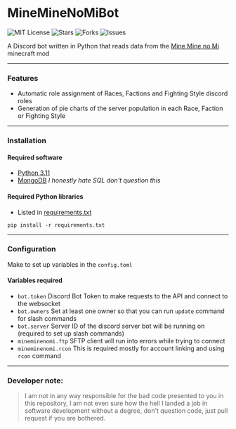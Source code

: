 # MineMineNoMiBot

![MIT License](https://img.shields.io/badge/license-MIT-blue.svg)
![Stars](https://img.shields.io/github/stars/Sly0511/MineMinenoMiBot.svg)
![Forks](https://img.shields.io/github/forks/Sly0511/MineMinenoMiBot.svg)
![Issues](https://img.shields.io/github/issues/Sly0511/MineMinenoMiBot.svg)

A Discord bot written in Python that reads data from the [Mine Mine no Mi](https://www.curseforge.com/minecraft/mc-mods/mine-mine-no-mi) minecraft mod

<hr>

### Features
- Automatic role assignment of Races, Factions and Fighting Style discord roles
- Generation of pie charts of the server population in each Race, Faction or Fighting Style

<hr>

### Installation
#### Required software
- [Python 3.11](https://www.python.org/downloads/)
- [MongoDB](https://www.mongodb.com/try/download/community) _I honestly hate SQL don't question this_

#### Required Python libraries
- Listed in [requirements.txt](/requirements.txt)
```shell
pip install -r requirements.txt
```

<hr>

### Configuration
Make to set up variables in the `config.toml`
#### Variables required
- `bot.token`         Discord Bot Token to make requests to the API and connect to the websocket
- `bot.owners`        Set at least one owner so that you can run `update` command for slash commands
- `bot.server`        Server ID of the discord server bot will be running on (required to set up slash commands)
- `mineminenomi.ftp`  SFTP client will run into errors while trying to connect
- `mineminenomi.rcon` This is required mostly for account linking and using `rcon` command

<hr>

### Developer note:
> I am not in any way responsible for the bad code presented to you in this repository, I am not even sure how the hell I landed a job in software development without a degree, don't question code, just pull request if you are bothered.

